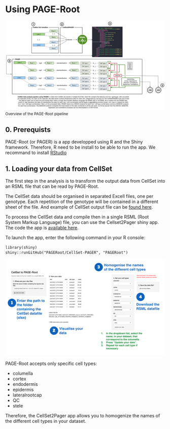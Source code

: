 
# Using PAGE-Root


![](img/pager_root.jpg)
<small>Overview of the PAGE-Root pipeline</small>


## 0. Prerequists

PAGE-Root (or PAGER) is a app developped using R and the Shiny framework. Therefore, R need to be install to be able to run the app. We recommand to install [RStudio](https://www.rstudio.com/)




## 1. Loading your data from CellSet

The first step in the analysis is to transform the output data from CellSet into an RSML file that can be read by PAGE-Root. 

The CellSet data should be organised in separated Excell files, one per genotype. Each repetition of the genotype will be contained in a different sheet of the file. And example of CellSet output file can be [found here](/docs/cellset.xlsx). 

To process the CellSet data and compile then in a single RSML (Root System Markup Language) file, you can use the Cellset2Pager shiny app. The code the app is [available here](https://github.com/PAGERoot/CellSet-PAGER). 

To launch the app, enter the following command in your R console:

	library(shiny)
	shiny::runGitHub("PAGERoot/CellSet-PAGER", "PAGERoot") 


![](img/cellset2pager.png)


PAGE-Root accepts only specific cell types:

- columella
- cortex
- endodermis
- epidermis
- lateralrootcap
- QC
- stele

 Therefore, the CellSet2Pager app allows you to homogenize the names of the different cell types in your dataset. 
